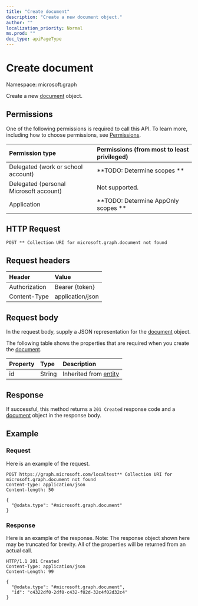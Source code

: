 ```yaml
---
title: "Create document"
description: "Create a new document object."
author: ""
localization_priority: Normal
ms.prod: ""
doc_type: apiPageType
---
```


# Create document

Namespace: microsoft.graph

Create a new [document](../resources/document.md) object.

## Permissions
One of the following permissions is required to call this API. To learn more, including how to choose permissions, see [Permissions](/concepts/permissions-reference.md).

|Permission type|Permissions (from most to least privileged)|
|:---|:---|
|Delegated (work or school account)|**TODO: Determine scopes **|
|Delegated (personal Microsoft account)|Not supported.|
|Application|**TODO: Determine AppOnly scopes **|

## HTTP Request
<!-- {
  "blockType": "ignored"
}
-->
``` http
POST ** Collection URI for microsoft.graph.document not found
```

## Request headers
|Header|Value|
|:---|:---|
|Authorization|Bearer {token}|
|Content-Type|application/json|

## Request body
In the request body, supply a JSON representation for the [document](../resources/document.md) object.

The following table shows the properties that are required when you create the [document](../resources/document.md).

|Property|Type|Description|
|:---|:---|:---|
|id|String| Inherited from [entity](../resources/entity.md)|



## Response
If successful, this method returns a `201 Created` response code and a [document](../resources/document.md) object in the response body.

## Example

### Request
Here is an example of the request.
<!-- {
  "blockType": "request",
  "name": "create_document_from_"
}
-->
``` http
POST https://graph.microsoft.com/localtest** Collection URI for microsoft.graph.document not found
Content-type: application/json
Content-length: 50

{
  "@odata.type": "#microsoft.graph.document"
}
```

### Response
Here is an example of the response. Note: The response object shown here may be truncated for brevity. All of the properties will be returned from an actual call.
<!-- {
  "blockType": "response",
  "truncated": true,
  "@odata.type": "microsoft.graph.document"
}
-->
``` http
HTTP/1.1 201 Created
Content-Type: application/json
Content-Length: 99

{
  "@odata.type": "#microsoft.graph.document",
  "id": "c4322df0-2df0-c432-f02d-32c4f02d32c4"
}
```

